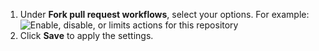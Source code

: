 1. Under **Fork pull request workflows**, select your options. For example:
   ![Enable, disable, or limits actions for this repository](/assets/images/help/settings/actions-fork-pull-request-workflows.png)
1. Click **Save** to apply the settings.
